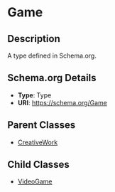 # Game

## Description
A type defined in Schema.org.

## Schema.org Details
- **Type**: Type
- **URI**: https://schema.org/Game

## Parent Classes
- [CreativeWork](../CreativeWork.md)

## Child Classes
- [VideoGame](VideoGame/VideoGame.md)

